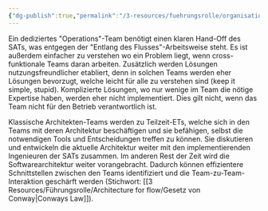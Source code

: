 ```yaml
---
{"dg-publish":true,"permalink":"/3-resources/fuehrungsrolle/organisationsstruktur/team-topologies/vermeide-teamsilos/","created":"2024-04-28T15:38:24.628+02:00","updated":"2024-04-28T16:59:34.637+02:00"}
---
```



Ein dediziertes "Operations"-Team benötigt einen klaren Hand-Off des SATs, was entgegen der "Entlang des Flusses"-Arbeitsweise steht. Es ist außerdem einfacher zu verstehen wo ein Problem liegt, wenn cross-funktionale Teams daran arbeiten. Zusätzlich werden Lösungen nutzungsfreundlicher etabliert, denn in solchen Teams werden eher Lösungen bevorzugt, welche leicht für alle zu verstehen sind (keep it simple, stupid). Komplizierte Lösungen, wo nur wenige im Team die nötige Expertise haben, werden eher nicht implementiert. Dies gilt nicht, wenn das Team nicht für den Betrieb verantwortlich ist.

Klassische Architekten-Teams werden zu Teilzeit-ETs, welche sich in den Teams mit deren Architektur beschäftigen und sie befähigen, selbst die notwendigen Tools und Entscheidungen treffen zu können. Sie diskutieren und entwickeln die aktuelle Architektur weiter mit den implementierenden Ingenieuren der SATs zusammen.
Im anderen Rest der Zeit wird die Softwarearchitektur weiter vorangebracht. Dadurch können effizientere Schnittstellen zwischen den Teams identifiziert und die Team-zu-Team-Interaktion geschärft werden (Stichwort: [[3 Resources/Führungsrolle/Architecture for flow/Gesetz von Conway\|Conways Law]]).
